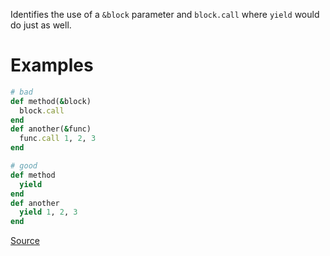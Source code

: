 
Identifies the use of a `&block` parameter and `block.call`
where `yield` would do just as well.

# Examples

```ruby
# bad
def method(&block)
  block.call
end
def another(&func)
  func.call 1, 2, 3
end

# good
def method
  yield
end
def another
  yield 1, 2, 3
end
```

[Source](http://www.rubydoc.info/gems/rubocop/RuboCop/Cop/Performance/RedundantBlockCall)